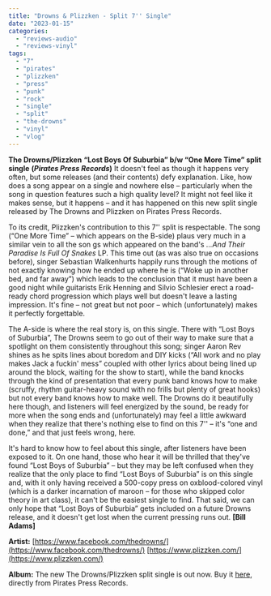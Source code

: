 ```yaml
---
title: "Drowns & Plizzken - Split 7'' Single"
date: "2023-01-15"
categories: 
  - "reviews-audio"
  - "reviews-vinyl"
tags: 
  - "7"
  - "pirates"
  - "plizzken"
  - "press"
  - "punk"
  - "rock"
  - "single"
  - "split"
  - "the-drowns"
  - "vinyl"
  - "vlog"
---
```


**The Drowns/Plizzken** **“Lost Boys Of Suburbia” b/w “One More Time” split single** **(_Pirates Press Records_)** It doesn't feel as though it happens very often, but some releases (and their contents) defy explanation. Like, how does a song appear on a single and nowhere else – particularly when the song in question features such a high quality level? It might not feel like it makes sense, but it happens – and it has happened on this new split single released by The Drowns and Plizzken on Pirates Press Records.

To its credit, Plizzken's contribution to this 7'' split is respectable. The song (“One More Time” – which appears on the B-side) plaus very much in a similar vein to all the son gs which appeared on the band's _...And Their Paradise Is Full Of Snakes_ LP. This time out (as was also true on occasions before), singer Sebastian Walkenhurts happily runs through the motions of not exactly knowing how he ended up where he is (“Woke up in another bed, and far away”) which leads to the conclusion that it must have been a good night while guitarists Erik Henning and Silvio Schlesier erect a road-ready chord progression which plays well but doesn't leave a lasting impression. It's fine – not great but not poor – which (unfortunately) makes it perfectly forgettable.

The A-side is where the real story is, on this single. There with “Lost Boys of Suburbia”, The Drowns seem to go out of their way to make sure that a spotlight on them consistently throughout this song; singer Aaron Rev shines as he spits lines about boredom and DIY kicks (“All work and no play makes Jack a fuckin' mess” coupled with other lyrics about being lined up around the block, waiting for the show to start), while the band knocks through the kind of presentation that every punk band knows how to make (scruffy, rhythm guitar-heavy sound with no frills but plenty of great hooks) but not every band knows how to make well. The Drowns do it beautifully here though, and listeners will feel energized by the sound, be ready for more when the song ends and (unfortunately) may feel a little awkward when they realize that there's nothing else to find on this 7'' – it's “one and done,” and that just feels wrong, here.

It's hard to know how to feel about this single, after listeners have been exposed to it. On one hand, those who hear it will be thrilled that they've found “Lost Boys of Suburbia” – but they may be left confused when they realize that the only place to find “Lost Boys of Suburbia” is on this single and, with it only having received a 500-copy press on oxblood-colored vinyl (which is a darker incarnation of maroon – for those who skipped color theory in art class), it can't be the easiest single to find. That said, we can only hope that “Lost Boys of Suburbia” gets included on a future Drowns release, and it doesn't get lost when the current pressing runs out. **\[Bill Adams\]**

**Artist:** [https://www.facebook.com/thedrowns/](https://www.facebook.com/thedrowns/) [https://www.plizzken.com/](https://www.plizzken.com/)

**Album:** The new The Drowns/Plizzken split single is out now. Buy it [here](https://shop.piratespressrecords.com/pages/the-drowns), directly from Pirates Press Records.
